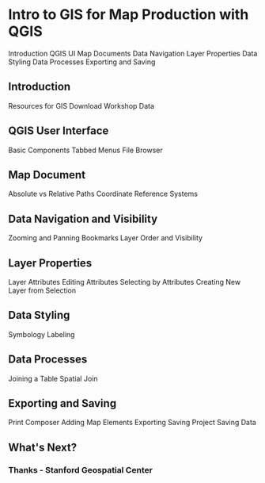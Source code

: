 # Intro to GIS for Map Production with QGIS

Introduction
QGIS UI
Map Documents
Data Navigation
Layer Properties
Data Styling
Data Processes
Exporting and Saving


## Introduction
  Resources for GIS
  Download Workshop Data
## QGIS User Interface
  Basic Components
  Tabbed Menus
  File Browser
## Map Document
  Absolute vs Relative Paths
  Coordinate Reference Systems
## Data Navigation and Visibility 
  Zooming and Panning
  Bookmarks
  Layer Order and Visibility
## Layer Properties
  Layer Attributes
  Editing Attributes
  Selecting by Attributes
  Creating New Layer from Selection
## Data Styling
  Symbology
  Labeling
## Data Processes
  Joining a Table
  Spatial Join
## Exporting and Saving
  Print Composer
  Adding Map Elements
  Exporting
  Saving Project
  Saving Data
## What's Next?
### Thanks - Stanford Geospatial Center
 
  
  




